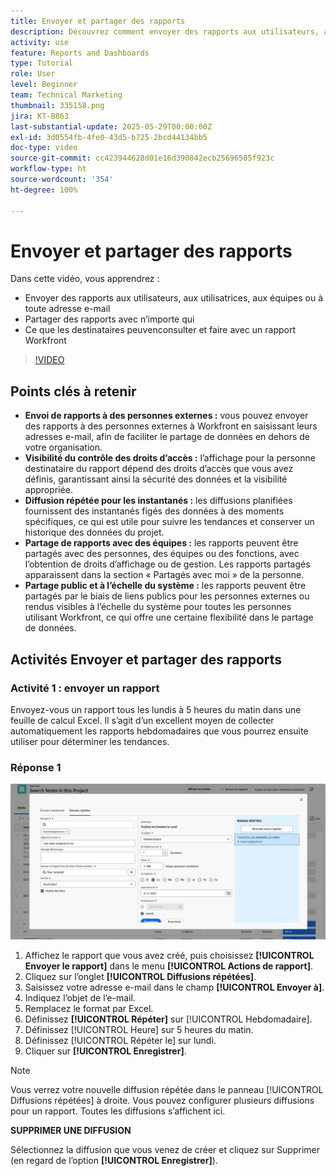 ```yaml
---
title: Envoyer et partager des rapports
description: Découvrez comment envoyer des rapports aux utilisateurs, aux utilisatrices, aux équipes ou à toute adresse e-mail, et comment partager des rapports avec n’importe qui dans Workfront.
activity: use
feature: Reports and Dashboards
type: Tutorial
role: User
level: Beginner
team: Technical Marketing
thumbnail: 335158.png
jira: KT-8863
last-substantial-update: 2025-05-29T00:00:00Z
exl-id: 3d0554fb-4fe0-43d5-b725-2bcd44134bb5
doc-type: video
source-git-commit: cc423944628d01e16d390842ecb25696505f923c
workflow-type: ht
source-wordcount: '354'
ht-degree: 100%

---
```


# Envoyer et partager des rapports

Dans cette vidéo, vous apprendrez :

* Envoyer des rapports aux utilisateurs, aux utilisatrices, aux équipes ou à toute adresse e-mail
* Partager des rapports avec n’importe qui
* Ce que les destinataires peuvenconsulter et faire avec un rapport Workfront

>[!VIDEO](https://video.tv.adobe.com/v/335158/?quality=12&learn=on&enablevpops=0)

## Points clés à retenir

* **Envoi de rapports à des personnes externes :** vous pouvez envoyer des rapports à des personnes externes à Workfront en saisissant leurs adresses e-mail, afin de faciliter le partage de données en dehors de votre organisation.
* **Visibilité du contrôle des droits d’accès :** l’affichage pour la personne destinataire du rapport dépend des droits d’accès que vous avez définis, garantissant ainsi la sécurité des données et la visibilité appropriée.
* **Diffusion répétée pour les instantanés :** les diffusions planifiées fournissent des instantanés figés des données à des moments spécifiques, ce qui est utile pour suivre les tendances et conserver un historique des données du projet.
* **Partage de rapports avec des équipes :** les rapports peuvent être partagés avec des personnes, des équipes ou des fonctions, avec l’obtention de droits d’affichage ou de gestion. Les rapports partagés apparaissent dans la section « Partagés avec moi » de la personne.
* **Partage public et à l’échelle du système :** les rapports peuvent être partagés par le biais de liens publics pour les personnes externes ou rendus visibles à l’échelle du système pour toutes les personnes utilisant Workfront, ce qui offre une certaine flexibilité dans le partage de données.


## Activités Envoyer et partager des rapports

### Activité 1 : envoyer un rapport

Envoyez-vous un rapport tous les lundis à 5 heures du matin dans une feuille de calcul Excel. Il s’agit d’un excellent moyen de collecter automatiquement les rapports hebdomadaires que vous pourrez ensuite utiliser pour déterminer les tendances.

### Réponse 1

![Image de l’écran permettant de configurer des diffusions répétées de rapports](assets/send-a-report.png)

1. Affichez le rapport que vous avez créé, puis choisissez **[!UICONTROL Envoyer le rapport]** dans le menu **[!UICONTROL Actions de rapport]**.
1. Cliquez sur l’onglet **[!UICONTROL Diffusions répétées]**.
1. Saisissez votre adresse e-mail dans le champ **[!UICONTROL Envoyer à]**.
1. Indiquez l’objet de l’e-mail.
1. Remplacez le format par Excel.
1. Définissez **[!UICONTROL Répéter]** sur [!UICONTROL Hebdomadaire].
1. Définissez [!UICONTROL Heure] sur 5 heures du matin.
1. Définissez [!UICONTROL Répéter le] sur lundi.
1. Cliquer sur **[!UICONTROL Enregistrer]**.

>[!NOTE]
>
>Vous verrez votre nouvelle diffusion répétée dans le panneau [!UICONTROL Diffusions répétées] à droite. Vous pouvez configurer plusieurs diffusions pour un rapport. Toutes les diffusions s’affichent ici.

**SUPPRIMER UNE DIFFUSION**

Sélectionnez la diffusion que vous venez de créer et cliquez sur Supprimer (en regard de l’option **[!UICONTROL Enregistrer]**).
